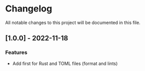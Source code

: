 # Changelog

All notable changes to this project will be documented in this file.

## [1.0.0] - 2022-11-18

### Features

- Add first for Rust and TOML files (format and lints)

<!-- generated by git-cliff -->
